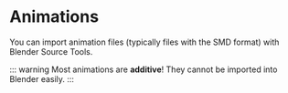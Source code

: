# Animations

You can import animation files (typically files with the SMD format) with Blender Source Tools.

::: warning
Most animations are **additive**! They cannot be imported into Blender easily.
:::
